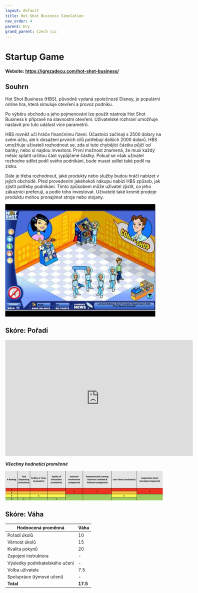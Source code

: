 ```yaml
---
layout: default
title: Hot-Shot Business Simulation
nav_order: 4
parent: Hry
grand_parent: Czech 🇨🇿
---
```


# Startup Game

#### Website: https://igrezadecu.com/hot-shot-business/

## Souhrn

Hot Shot Business (HBS), původně vydaná společností Disney, je populární online hra, která simuluje otevření a provoz podniku.

Po výběru obchodu a jeho pojmenování lze použít nástroje Hot Shot Business k přípravě na slavnostní otevření. Uživatelské rozhraní umožňuje nastavit pro tuto událost více parametrů.

HBS rovněž učí hráče finančnímu řízení. Účastníci začínají s 2500 dolary na svém účtu, ale k dosažení prvních cílů potřebují dalších 2000 dolarů. HBS umožňuje uživateli rozhodnout se, zda si tuto chybějící částku půjčí od banky, nebo si najdou investora. První možnost znamená, že musí každý měsíc splatit určitou část vypůjčené částky. Pokud se však uživatel rozhodne sdílet podíl svého podnikání, bude muset sdílet také podíl na zisku.

Dále je třeba rozhodnout, jaké produkty nebo služby budou hráči nabízet v jejich obchodě. Před provedením jakéhokoli nákupu nabízí HBS způsob, jak zjistit potřeby podnikání. Tímto způsobem může uživatel zjistit, co jeho zákazníci preferují, a podle toho investovat. Uživatelé také kromě prodeje produktu mohou pronajímat stroje nebo stojany.

![Image of Simbiz](../assets/HBS.jpg)

## Skóre: Pořadí

<iframe width="600" height="371" seamless frameborder="0" scrolling="no" src="https://docs.google.com/spreadsheets/d/e/2PACX-1vRQeSSNa-R2e3TA_gbRtNTG3-69Q0TsvFACQQct_vCGbwvci6NYCB5iWdA0Nlzw5RUHCZdxqINldR5G/pubchart?oid=1411411022&amp;format=interactive"></iframe>

**_Všechny hodnotící proměnné_**

![Image of bizebee](../assets/hbsscore.png)

## Skóre: Váha

| **Hodnocená proměnná**         | **Váha** |
| ------------------------------ | -------- |
| Pořadí úkolů                   | 10       |
| Věrnost úkolů                  | 15       |
| Kvalita pokynů                 | 20       |
| Zapojení instruktora           | -        |
| Výsledky podnikatelského učení | -        |
| Volba uživatele                | 7.5      |
| Spolupráce (týmové učení)      | -        |
| **Total**                      | **17.5** |
